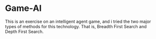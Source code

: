 # Game-AI
This is an exercise on an intelligent agent game, and i tried the two major types of methods for this technology. That is, Breadth First Search and Depth First Search.
